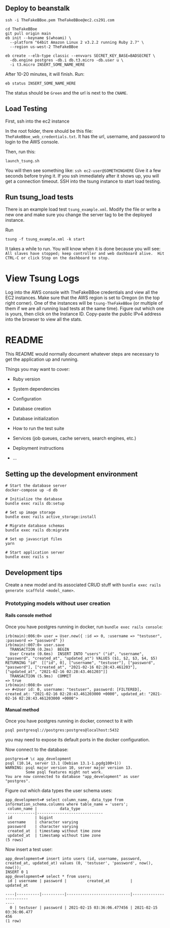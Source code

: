 
## Deploy to beanstalk
```
ssh -i TheFakeBBoe.pem TheFakeBBoe@ec2.cs291.com
```

```
cd TheFakeBBoe
git pull origin main
eb init --keyname $(whoami) \
  --platform "64bit Amazon Linux 2 v3.2.2 running Ruby 2.7" \
  --region us-west-2 TheFakeBBoe
```

```
eb create --elb-type classic --envvars SECRET_KEY_BASE=BADSECRET \
  -db.engine postgres -db.i db.t3.micro -db.user u \
  -i t3.micro INSERT_SOME_NAME_HERE
```

After 10-20 minutes, it will finish. Run:
```
eb status INSERT_SOME_NAME_HERE
```
The status should be `Green` and the url is next to the `CNAME`.

## Load Testing

First, ssh into the ec2 instance

In the root folder, there should be this file: `TheFakeBBoe_web_credentials.txt`. It has the url, username, and password to login to the AWS console. 

Then, run this:

```
launch_tsung.sh
```

You will then see something like: `ssh ec2-user@SOMETHINGHERE`
Give it a few seconds before trying it. If you ssh immediately after it shows up, you will get a connection timeout.
SSH into the tsung instance to start load testing. 

## Run tsung_load tests

There is an example load test `tsung_example.xml`. Modify the file or write a new one and make sure you change the server tag to be the deployed instance.

Run
```
tsung -f tsung_example.xml -k start
```

It takes a while to run. You will know when it is done because you will see: `All slaves have stopped; keep controller and web dashboard alive. 
Hit CTRL-C or click Stop on the dashboard to stop.`

# View Tsung Logs

Log into the AWS console with TheFakeBBoe credentials and view all the EC2 instances. Make sure that the AWS region is set to Oregon (in the top right corner).
One of the instances will be `tsung-TheFakeBBoe` (or multiple of them if we are all running load tests at the same time). Figure out which one is yours, then click on the Instance ID. Copy-paste the public IPv4 address into the browser to view all the stats.


# README

This README would normally document whatever steps are necessary to get the
application up and running.

Things you may want to cover:

* Ruby version

* System dependencies

* Configuration

* Database creation

* Database initialization

* How to run the test suite

* Services (job queues, cache servers, search engines, etc.)

* Deployment instructions

* ...



## Setting up the development environment

```
# Start the database server
docker-compose up -d db

# Initialize the database
bundle exec rails db:setup

# Set up image storage
bundle exec rails active_storage:install

# Migrate database schemas
bundle exec rails db:migrate

# Set up javascript files
yarn

# Start application server
bundle exec rails s
```


## Development tips

Create a new model and its associated CRUD stuff with `bundle exec rails
generate scaffold <model_name>`.

### Prototyping models without user creation

#### Rails console method

Once you have postgres running in docker, run `bundle exec rails console`:
```
irb(main):006:0> user = User.new({ :id => 0, :username => "testuser", :password => "password" })
irb(main):007:0> user.save
  TRANSACTION (0.2ms)  BEGIN
  User Create (0.6ms)  INSERT INTO "users" ("id", "username", "password", "created_at", "updated_at") VALUES ($1, $2, $3, $4, $5) RETURNING "id"  [["id", 0], ["username", "testuser"], ["password", "password"], ["created_at", "2021-02-16 02:28:43.461203"], ["updated_at", "2021-02-16 02:28:43.461203"]]
  TRANSACTION (5.9ms)  COMMIT
=> true
irb(main):008:0> user
=> #<User id: 0, username: "testuser", password: [FILTERED], created_at: "2021-02-16 02:28:43.461203000 +0000", updated_at: "2021-02-16 02:28:43.461203000 +0000">

```

#### Manual method

Once you have postgres running in docker, connect to it with
```
psql postgresql://postgres:postgres@localhost:5432
```
you may need to expose its default ports in the docker configuration.

Now connect to the database:
```
postgres=# \c app_development
psql (10.14, server 13.1 (Debian 13.1-1.pgdg100+1))
WARNING: psql major version 10, server major version 13.
         Some psql features might not work.
You are now connected to database "app_development" as user "postgres".
```

Figure out which data types the user schema uses:
```
app_development=# select column_name, data_type from information_schema.columns where table_name = 'users';
 column_name |          data_type          
-------------|-----------------------------
 id          | bigint
 username    | character varying
 password    | character varying
 created_at  | timestamp without time zone
 updated_at  | timestamp without time zone
(5 rows)
```

Now insert a test user:
```
app_development=# insert into users (id, username, password, created_at, updated_at) values (0, 'testuser', 'password', now(), now());
INSERT 0 1
app_development=# select * from users;
 id | username | password |         created_at         |         updated_at     
    
----|----------|----------|----------------------------|------------------------
----
  0 | testuser | password | 2021-02-15 03:36:06.477456 | 2021-02-15 03:36:06.477
456
(1 row)

```



